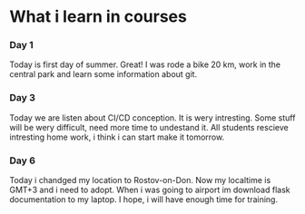 # What i learn in courses
### Day 1
Today is first day of summer. Great! 
I was rode a bike 20 km, work in the central park and learn some information about git.

### Day 3
Today we are listen about CI/CD conception. It is wery intresting.
Some stuff will be wery difficult, need more time to undestand it.
All students rescieve intresting home work, i think i can start make it tomorrow.

### Day 6
Today i chandged my location to Rostov-on-Don. Now my localtime is GMT+3 and i need to adopt.
When i was going to airport im download flask documentation to my laptop. I hope, i will have enough time for training.

